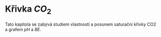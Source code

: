# Křivka $CO_2$

Tato kapitola se zabývá studiem vlastností a posunem saturační křivky CO2 a grafem $pH$ a $BE$.

<bdl-fmi id="idfmi" mode="oneshot" src="BloodyMary_0BodyLight_001_Tests_testO2CO2curves.js" fminame="BloodyMary_0BodyLight_001_Tests_testO2CO2curves" tolerance="0.000001" starttime="0" fstepsize="0.01" guid="{91fd3efd-bed9-4c68-ae1f-0349c15f2460}" valuereferences="100663347,100663376,100663405,100663434,100663463,100663492,100663521,100663550,100663579,100663608,100663637,100663666,100663695,100663724,100663753,100663782,100663811,100663840,100663869,100663898,100663927,100663956,100663985,100664014,100664043,100664072,100664101,100664130,100664159,100664188,100664217,100664246,100664275,100664304,100664333,100664362,100664391,100664420,100664449,100664478,100664507,100664536,100664565,100664594,100664623,100664652,100664681,100664710,100664739,100664768,100664797,100664826,100664855,100664884,100664913,100664942,100664971,100665000,100665029,100665058,100665087,100665116,100665145,100665174,100665203,100665232,100665261,100665290,100665319,100665348,100665377,100665406,100665435,100665464,100665493,100665522,100665551,100665580,100665609,100665638,100665667,100665696,100665725,100665754,100665783,100665812,100665841,100665870,100665899,100665928,100665957,100665986,100666015,100666044,100666073,100666102,100666131,100666160,100666189,100666218,100666248,234881035,100663359,100663388,100663417,100663446,100663475,100663504,100663533,100663562,100663591,100663620,100663649,100663678,100663707,100663736,100663765,100663794,100663823,100663852,100663881,100663910,100663939,100663968,100663997,100664026,100664055,100664084,100664113,100664142,100664171,100664200,100664229,100664258,100664287,100664316,100664345,100664374,100664403,100664432,100664461,100664490,100664519,100664548,100664577,100664606,100664635,100664664,100664693,100664722,100664751,100664780,100664809,100664838,100664867,100664896,100664925,100664954,100664983,100665012,100665041,100665070,100665099,100665128,100665157,100665186,100665215,100665244,100665273,100665302,100665331,100665360,100665389,100665418,100665447,100665476,100665505,100665534,100665563,100665592,100665621,100665650,100665679,100665708,100665737,100665766,100665795,100665824,100665853,100665882,100665911,100665940,100665969,100665998,100666027,100666056,100666085,100666114,100666143,100666172,100666201,100666231,234881024,100663317,234881028" valuelabels="o2CO2curves.ctCO2_array[1],o2CO2curves.ctCO2_array[2],o2CO2curves.ctCO2_array[3],o2CO2curves.ctCO2_array[4],o2CO2curves.ctCO2_array[5],o2CO2curves.ctCO2_array[6],o2CO2curves.ctCO2_array[7],o2CO2curves.ctCO2_array[8],o2CO2curves.ctCO2_array[9],o2CO2curves.ctCO2_array[10],o2CO2curves.ctCO2_array[11],o2CO2curves.ctCO2_array[12],o2CO2curves.ctCO2_array[13],o2CO2curves.ctCO2_array[14],o2CO2curves.ctCO2_array[15],o2CO2curves.ctCO2_array[16],o2CO2curves.ctCO2_array[17],o2CO2curves.ctCO2_array[18],o2CO2curves.ctCO2_array[19],o2CO2curves.ctCO2_array[20],o2CO2curves.ctCO2_array[21],o2CO2curves.ctCO2_array[22],o2CO2curves.ctCO2_array[23],o2CO2curves.ctCO2_array[24],o2CO2curves.ctCO2_array[25],o2CO2curves.ctCO2_array[26],o2CO2curves.ctCO2_array[27],o2CO2curves.ctCO2_array[28],o2CO2curves.ctCO2_array[29],o2CO2curves.ctCO2_array[30],o2CO2curves.ctCO2_array[31],o2CO2curves.ctCO2_array[32],o2CO2curves.ctCO2_array[33],o2CO2curves.ctCO2_array[34],o2CO2curves.ctCO2_array[35],o2CO2curves.ctCO2_array[36],o2CO2curves.ctCO2_array[37],o2CO2curves.ctCO2_array[38],o2CO2curves.ctCO2_array[39],o2CO2curves.ctCO2_array[40],o2CO2curves.ctCO2_array[41],o2CO2curves.ctCO2_array[42],o2CO2curves.ctCO2_array[43],o2CO2curves.ctCO2_array[44],o2CO2curves.ctCO2_array[45],o2CO2curves.ctCO2_array[46],o2CO2curves.ctCO2_array[47],o2CO2curves.ctCO2_array[48],o2CO2curves.ctCO2_array[49],o2CO2curves.ctCO2_array[50],o2CO2curves.ctCO2_array[51],o2CO2curves.ctCO2_array[52],o2CO2curves.ctCO2_array[53],o2CO2curves.ctCO2_array[54],o2CO2curves.ctCO2_array[55],o2CO2curves.ctCO2_array[56],o2CO2curves.ctCO2_array[57],o2CO2curves.ctCO2_array[58],o2CO2curves.ctCO2_array[59],o2CO2curves.ctCO2_array[60],o2CO2curves.ctCO2_array[61],o2CO2curves.ctCO2_array[62],o2CO2curves.ctCO2_array[63],o2CO2curves.ctCO2_array[64],o2CO2curves.ctCO2_array[65],o2CO2curves.ctCO2_array[66],o2CO2curves.ctCO2_array[67],o2CO2curves.ctCO2_array[68],o2CO2curves.ctCO2_array[69],o2CO2curves.ctCO2_array[70],o2CO2curves.ctCO2_array[71],o2CO2curves.ctCO2_array[72],o2CO2curves.ctCO2_array[73],o2CO2curves.ctCO2_array[74],o2CO2curves.ctCO2_array[75],o2CO2curves.ctCO2_array[76],o2CO2curves.ctCO2_array[77],o2CO2curves.ctCO2_array[78],o2CO2curves.ctCO2_array[79],o2CO2curves.ctCO2_array[80],o2CO2curves.ctCO2_array[81],o2CO2curves.ctCO2_array[82],o2CO2curves.ctCO2_array[83],o2CO2curves.ctCO2_array[84],o2CO2curves.ctCO2_array[85],o2CO2curves.ctCO2_array[86],o2CO2curves.ctCO2_array[87],o2CO2curves.ctCO2_array[88],o2CO2curves.ctCO2_array[89],o2CO2curves.ctCO2_array[90],o2CO2curves.ctCO2_array[91],o2CO2curves.ctCO2_array[92],o2CO2curves.ctCO2_array[93],o2CO2curves.ctCO2_array[94],o2CO2curves.ctCO2_array[95],o2CO2curves.ctCO2_array[96],o2CO2curves.ctCO2_array[97],o2CO2curves.ctCO2_array[98],o2CO2curves.ctCO2_array[99],o2CO2curves.ctCO2_array[100],o2CO2curves.ctCO2_array[101],o2CO2curves.pCO2array[1],o2CO2curves.pCO2array[2],o2CO2curves.pCO2array[3],o2CO2curves.pCO2array[4],o2CO2curves.pCO2array[5],o2CO2curves.pCO2array[6],o2CO2curves.pCO2array[7],o2CO2curves.pCO2array[8],o2CO2curves.pCO2array[9],o2CO2curves.pCO2array[10],o2CO2curves.pCO2array[11],o2CO2curves.pCO2array[12],o2CO2curves.pCO2array[13],o2CO2curves.pCO2array[14],o2CO2curves.pCO2array[15],o2CO2curves.pCO2array[16],o2CO2curves.pCO2array[17],o2CO2curves.pCO2array[18],o2CO2curves.pCO2array[19],o2CO2curves.pCO2array[20],o2CO2curves.pCO2array[21],o2CO2curves.pCO2array[22],o2CO2curves.pCO2array[23],o2CO2curves.pCO2array[24],o2CO2curves.pCO2array[25],o2CO2curves.pCO2array[26],o2CO2curves.pCO2array[27],o2CO2curves.pCO2array[28],o2CO2curves.pCO2array[29],o2CO2curves.pCO2array[30],o2CO2curves.pCO2array[31],o2CO2curves.pCO2array[32],o2CO2curves.pCO2array[33],o2CO2curves.pCO2array[34],o2CO2curves.pCO2array[35],o2CO2curves.pCO2array[36],o2CO2curves.pCO2array[37],o2CO2curves.pCO2array[38],o2CO2curves.pCO2array[39],o2CO2curves.pCO2array[40],o2CO2curves.pCO2array[41],o2CO2curves.pCO2array[42],o2CO2curves.pCO2array[43],o2CO2curves.pCO2array[44],o2CO2curves.pCO2array[45],o2CO2curves.pCO2array[46],o2CO2curves.pCO2array[47],o2CO2curves.pCO2array[48],o2CO2curves.pCO2array[49],o2CO2curves.pCO2array[50],o2CO2curves.pCO2array[51],o2CO2curves.pCO2array[52],o2CO2curves.pCO2array[53],o2CO2curves.pCO2array[54],o2CO2curves.pCO2array[55],o2CO2curves.pCO2array[56],o2CO2curves.pCO2array[57],o2CO2curves.pCO2array[58],o2CO2curves.pCO2array[59],o2CO2curves.pCO2array[60],o2CO2curves.pCO2array[61],o2CO2curves.pCO2array[62],o2CO2curves.pCO2array[63],o2CO2curves.pCO2array[64],o2CO2curves.pCO2array[65],o2CO2curves.pCO2array[66],o2CO2curves.pCO2array[67],o2CO2curves.pCO2array[68],o2CO2curves.pCO2array[69],o2CO2curves.pCO2array[70],o2CO2curves.pCO2array[71],o2CO2curves.pCO2array[72],o2CO2curves.pCO2array[73],o2CO2curves.pCO2array[74],o2CO2curves.pCO2array[75],o2CO2curves.pCO2array[76],o2CO2curves.pCO2array[77],o2CO2curves.pCO2array[78],o2CO2curves.pCO2array[79],o2CO2curves.pCO2array[80],o2CO2curves.pCO2array[81],o2CO2curves.pCO2array[82],o2CO2curves.pCO2array[83],o2CO2curves.pCO2array[84],o2CO2curves.pCO2array[85],o2CO2curves.pCO2array[86],o2CO2curves.pCO2array[87],o2CO2curves.pCO2array[88],o2CO2curves.pCO2array[89],o2CO2curves.pCO2array[90],o2CO2curves.pCO2array[91],o2CO2curves.pCO2array[92],o2CO2curves.pCO2array[93],o2CO2curves.pCO2array[94],o2CO2curves.pCO2array[95],o2CO2curves.pCO2array[96],o2CO2curves.pCO2array[97],o2CO2curves.pCO2array[98],o2CO2curves.pCO2array[99],o2CO2curves.pCO2array[100],o2CO2curves.pCO2array[101],o2CO2curves.pO2pCO2.pCO2,o2CO2curves.pO2pCO2.ctCO2,Hb_g_per_dl.y" inputs="id1,16777220,1,1,f" inputlabels="Hb_g_per_dl.k"></bdl-fmi>


<bdl-chartjs-fixed-xy width="400" height="200" fromid="idfmi" labels="" initialdata="" refindex="0" refvalues="101" xrefindex="101" xrefvalues="101" xtofixed="0" refpointindex="203" xrefpointindex="202" convertors="0.00750061683,1;1,1" xlabel="pCO2 [mmHg]" ylabel="ctCO2 [mmol/l]" maxdata="10"></bdl-chartjs-fixed-xy>

<bdl-chartjs-time id="" width="200" height="200" fromid="idfmi" labels="" initialdata="" refindex="204" refvalues="1"></bdl-chartjs-time>


<bdl-range id="id1" title="Hb [g/dl]" min="1" max="30" default="15" step="0.1" maxlength="3"></bdl-range>

